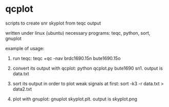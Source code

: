 # qcplot
scripts to create snr skyplot from teqc output

written under linux (ubuntu)
necessary programs: teqc, python, sort, gnuplot

example of usage:

1. run teqc: teqc +qc -nav brdc1690.15n bute1690.15o

2. convert its output with qcplot: python qcplot.py bute1690 sn1. output is data.txt

3. sort its output in order to plot weak signals at first: sort -k3 -r data.txt > data2.txt

4. plot with gnuplot: gnuplot skyplot.plt. output is skyplot.png

